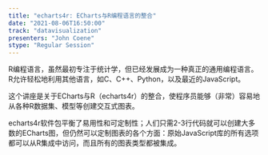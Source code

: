 ```yaml
---
title: "echarts4r: ECharts与R编程语言的整合"
date: "2021-08-06T16:50:00" 
track: "datavisualization"
presenters: "John Coene"
stype: "Regular Session"
---
```

R编程语言，虽然最初专注于统计学，但已经发展成为一种真正的通用编程语言。R允许轻松地利用其他语言，如C、C++、Python，以及最近的JavaScript。
 

 这个讲座是关于ECharts与R（echarts4r）的整合，使程序员能够（非常）容易地从各种R数据集、模型等创建交互式图表。
 

 echarts4r软件包平衡了易用性和可定制性；人们只需2-3行代码就可以创建大多数的ECharts图，但仍然可以定制图表的各个方面：原始JavaScript库的所有选项都可以从R集成中访问，而且所有的图表类型都被集成。